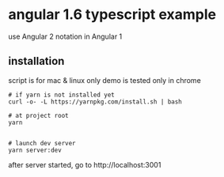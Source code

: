 
# angular 1.6 typescript example

use Angular 2 notation in Angular 1

## installation

script is for mac & linux only
demo is tested only in chrome

```shell
# if yarn is not installed yet
curl -o- -L https://yarnpkg.com/install.sh | bash

# at project root
yarn


# launch dev server
yarn server:dev

```

after server started, go to http://localhost:3001

